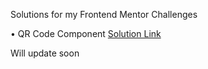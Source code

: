 Solutions for my Frontend Mentor Challenges <br />

• QR Code Component <a href="https://jmprz-frontend-mentor.vercel.app/qr-code-component-main/index.html"> Solution Link</a> 

Will update soon
